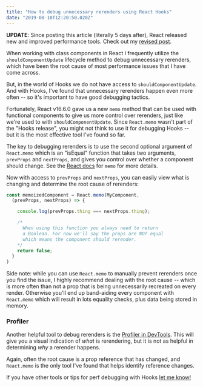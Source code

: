 ```yaml
---
title: "How to debug unnecessary rerenders using React Hooks"
date: "2019-08-10T12:20:50.028Z"
---
```


__UPDATE__: Since posting this article (literally 5 days after), React released new and improved performance tools. Check out my [revised post](/debug-react-rerenders).

When working with class components in React I frequently utilize the `shouldComponentUpdate` lifecycle method to debug unnecessary rerenders, which have been the root cause of most performance issues that I have come across.

But, in the world of Hooks we do not have access to `shouldComponentUpdate`. And with Hooks, I've found that unnecessary rerenders happen even more often -- so it's important to have good debugging tactics.

Fortunately, React v16.6.0 gave us a new `memo` method that can be used with functional components to give us more control over rerenders, just like we're used to with `shouldComponentUpdate`. Since `React.memo` wasn't part of the "Hooks release", you might not think to use it for debugging Hooks -- but it is the most effective tool I've found so far.

The key to debugging rerenders is to use the second optional argument of `React.memo` which is an "isEqual" function that takes two arguments, `prevProps` and `nextProps`, and gives you control over whether a component should change. See the [React docs](https://reactjs.org/docs/react-api.html#reactmemo) for `memo` for more details.

Now with access to `prevProps` and `nextProps`, you can easily view what is changing and determine the root cause of rerenders:

```js
const memoizedComponent = React.memo(MyComponent, 
  (prevProps, nextProps) => {

    console.log(prevProps.thing === nextProps.thing);

    /*
      When using this function you always need to return
      a Boolean. For now we'll say the props are NOT equal 
      which means the component should rerender.
    */
    return false;
  }
)
```

Side note: while you can use `React.memo` to manually prevent rerenders once you find the issue, I highly recommend dealing with the root cause -- which is more often than not a prop that is being unnecessarily recreated on every render. Otherwise you'll end up band-aiding every component with `React.memo` which will result in lots equality checks, plus data being stored in memory. 

### Profiler
Another helpful tool to debug rerenders is the [Profiler in DevTools](https://reactjs.org/blog/2018/09/10/introducing-the-react-profiler.html). This will give you a visual indication of _what_ is rerendering, but it is not as helpful in determining _why_ a rerender happens. 

Again, often the root cause is a prop reference that has changed, and `React.memo` is the only tool I've found that helps identify reference changes.

If you have other tools or tips for perf debugging with Hooks [let me know!](https://twitter.com/BryceDooley) 